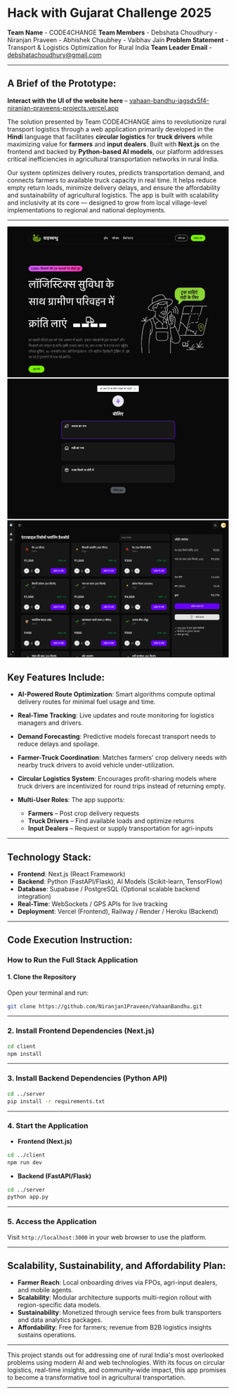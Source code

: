 # Hack with Gujarat Challenge 2025

**Team Name** - CODE4CHANGE
**Team Members** -  Debshata Choudhury
                 -  Niranjan Praveen
                 -  Abhishek Chaubhey
                 -  Vaibhav Jain
**Problem Statement** - Transport & Logistics Optimization for Rural India
**Team Leader Email** - [debshatachoudhury@gmail.com](mailto:debshatachoudhury@gmail.com)

---

## A Brief of the Prototype:

**Interact with the UI of the website here** – [vahaan-bandhu-iagsdx5f4-niranjan-praveens-projects.vercel.app](vahaan-bandhu-iagsdx5f4-niranjan-praveens-projects.vercel.app)

The solution presented by Team CODE4CHANGE aims to revolutionize rural transport logistics through a web application primarily developed in the **Hindi** language  that facilitates **circular logistics** for **truck drivers** while maximizing value for **farmers** and **input dealers**. Built with **Next.js** on the frontend and backed by **Python-based AI models**, our platform addresses critical inefficiencies in agricultural transportation networks in rural India.

Our system optimizes delivery routes, predicts transportation demand, and connects farmers to available truck capacity in real time. It helps reduce empty return loads, minimize delivery delays, and ensure the affordability and sustainability of agricultural logistics. The app is built with scalability and inclusivity at its core — designed to grow from local village-level implementations to regional and national deployments.

---
![Landing Page Preview](./designs/landingPage.png)
![Vehicle Request Preview](./designs/vehicleRequest.png)
![Enterprise Resource Planning](./designs/ERP.png)

## Key Features Include:

* **AI-Powered Route Optimization**: Smart algorithms compute optimal delivery routes for minimal fuel usage and time.
* **Real-Time Tracking**: Live updates and route monitoring for logistics managers and drivers.
* **Demand Forecasting**: Predictive models forecast transport needs to reduce delays and spoilage.
* **Farmer-Truck Coordination**: Matches farmers' crop delivery needs with nearby truck drivers to avoid vehicle under-utilization.
* **Circular Logistics System**: Encourages profit-sharing models where truck drivers are incentivized for round trips instead of returning empty.
* **Multi-User Roles**: The app supports:

  * **Farmers** – Post crop delivery requests
  * **Truck Drivers** – Find available loads and optimize returns
  * **Input Dealers** – Request or supply transportation for agri-inputs

---

## Technology Stack:

* **Frontend**: Next.js (React Framework)
* **Backend**: Python (FastAPI/Flask), AI Models (Scikit-learn, TensorFlow)
* **Database**: Supabase / PostgreSQL (Optional scalable backend integration)
* **Real-Time**: WebSockets / GPS APIs for live tracking
* **Deployment**: Vercel (Frontend), Railway / Render / Heroku (Backend)

---

## Code Execution Instruction:

### How to Run the Full Stack Application

#### 1. Clone the Repository

Open your terminal and run:

```bash
git clone https://github.com/Niranjan1Praveen/VahaanBandhu.git 
```

---

### 2. Install Frontend Dependencies (Next.js)

```bash
cd client
npm install
```

---

### 3. Install Backend Dependencies (Python API)

```bash
cd ../server
pip install -r requirements.txt
```

---

### 4. Start the Application

* **Frontend (Next.js)**

```bash
cd ../client
npm run dev
```

* **Backend (FastAPI/Flask)**

```bash
cd ../server
python app.py
```

---

### 5. Access the Application

Visit `http://localhost:3000` in your web browser to use the platform.

---

## Scalability, Sustainability, and Affordability Plan:

* **Farmer Reach**: Local onboarding drives via FPOs, agri-input dealers, and mobile agents.
* **Scalability**: Modular architecture supports multi-region rollout with region-specific data models.
* **Sustainability**: Monetized through service fees from bulk transporters and data analytics packages.
* **Affordability**: Free for farmers; revenue from B2B logistics insights sustains operations.

---

This project stands out for addressing one of rural India's most overlooked problems using modern AI and web technologies. With its focus on circular logistics, real-time insights, and community-wide impact, this app promises to become a transformative tool in agricultural transportation.

---